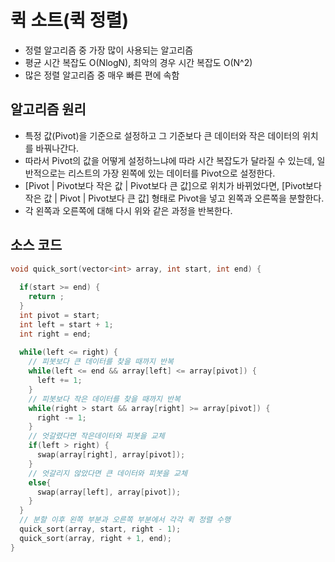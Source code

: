 # 퀵 소트(퀵 정렬)
* 정렬 알고리즘 중 가장 많이 사용되는 알고리즘
* 평균 시간 복잡도 O(NlogN), 최악의 경우 시간 복잡도 O(N^2)
* 많은 정렬 알고리즘 중 매우 빠른 편에 속함

## 알고리즘 원리
* 특정 값(Pivot)을 기준으로 설정하고 그 기준보다 큰 데이터와 작은 데이터의 위치를 바꿔나간다.
* 따라서 Pivot의 값을 어떻게 설정하느냐에 따라 시간 복잡도가 달라질 수 있는데, 일반적으로는 리스트의 가장 왼쪽에 있는 데이터를 Pivot으로 설정한다.
* [Pivot | Pivot보다 작은 값 | Pivot보다 큰 값]으로 위치가 바뀌었다면, [Pivot보다 작은 값 | Pivot | Pivot보다 큰 값] 형태로 Pivot을 넣고 왼쪽과 오른쪽을 분할한다.
* 각 왼쪽과 오른쪽에 대해 다시 위와 같은 과정을 반복한다.

## 소스 코드

```cpp
void quick_sort(vector<int> array, int start, int end) {
  
  if(start >= end) {
    return ;
  }
  int pivot = start;
  int left = start + 1;
  int right = end;
  
  while(left <= right) {
    // 피봇보다 큰 데이터를 찾을 때까지 반복
    while(left <= end && array[left] <= array[pivot]) {
      left += 1;
    }
    // 피봇보다 작은 데이터를 찾을 때까지 반복
    while(right > start && array[right] >= array[pivot]) {
      right -= 1;
    }
    // 엇갈렸다면 작은데이터와 피봇을 교체
    if(left > right) {
      swap(array[right], array[pivot]);
    }
    // 엇갈리지 않았다면 큰 데이터와 피봇을 교체
    else{
      swap(array[left], array[pivot]);
    }
  }
  // 분할 이후 왼쪽 부분과 오른쪽 부분에서 각각 퀵 정렬 수행
  quick_sort(array, start, right - 1);
  quick_sort(array, right + 1, end);
}
```
